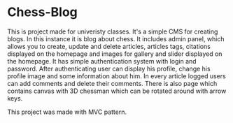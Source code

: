 # Chess-Blog
This is project made for univeristy classes.
It's a simple CMS for creating blogs. In this instance it is blog about chess.
It includes admin panel, which allows you to create, update and delete articles, articles tags, citations displayed on the homepage 
and images for gallery and slider displayed on the homepage.
It has simple authentication system with login and password.
After authenticating user can display his profile, change his profile image and some information about him.
In every article logged users can add comments and delete their comments.
There is also page which contains canvas with 3D chessman which can be rotated around with arrow keys.

This project was made with MVC pattern.
